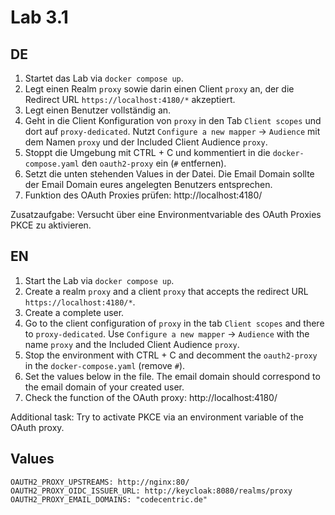 # Lab 3.1

## DE

1) Startet das Lab via `docker compose up`.
2) Legt einen Realm `proxy` sowie darin einen Client `proxy` an, der die Redirect URL `https://localhost:4180/*` akzeptiert.
3) Legt einen Benutzer vollständig an.
4) Geht in die Client Konfiguration von `proxy` in den Tab `Client scopes` und dort auf `proxy-dedicated`. Nutzt `Configure a new mapper` -> `Audience` mit dem Namen `proxy` und der Included Client Audience `proxy`.
5) Stoppt die Umgebung mit CTRL + C und kommentiert in die `docker-compose.yaml` den `oauth2-proxy` ein (`#` entfernen).
6) Setzt die unten stehenden Values in der Datei. Die Email Domain sollte der Email Domain eures angelegten Benutzers entsprechen.
7) Funktion des OAuth Proxies prüfen: http://localhost:4180/

Zusatzaufgabe: Versucht über eine Environmentvariable des OAuth Proxies PKCE zu aktivieren.

## EN

1) Start the Lab via `docker compose up`.
2) Create a realm `proxy` and a client `proxy` that accepts the redirect URL `https://localhost:4180/*`.
3) Create a complete user.
4) Go to the client configuration of `proxy` in the tab `Client scopes` and there to `proxy-dedicated`. Use `Configure a new mapper` -> `Audience` with the name `proxy` and the Included Client Audience `proxy`.
5) Stop the environment with CTRL + C and decomment the `oauth2-proxy` in the `docker-compose.yaml` (remove `#`).
6) Set the values below in the file. The email domain should correspond to the email domain of your created user.
7) Check the function of the OAuth proxy: http://localhost:4180/

Additional task: Try to activate PKCE via an environment variable of the OAuth proxy.

## Values
```
OAUTH2_PROXY_UPSTREAMS: http://nginx:80/
OAUTH2_PROXY_OIDC_ISSUER_URL: http://keycloak:8080/realms/proxy
OAUTH2_PROXY_EMAIL_DOMAINS: "codecentric.de"
```